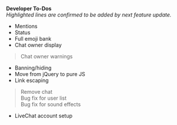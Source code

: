   <b>Developer To-Dos</b>
  <br>
  <em>Highlighted lines are confirmed to be added by next feature update.</em>

- Mentions<br>
- Status<br>
- Full emoji bank<br>
- Chat owner display<br>
 > Chat owner warnings<br>
- Banning/hiding<br>
- Move from jQuery to pure JS<br>
- Link escaping<br>
 > Remove chat<br>
 > Bug fix for user list<br>
 > Bug fix for sound effects<br>
- LiveChat account setup<br>
